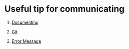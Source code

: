 # Useful tip for communicating

1. [Documenting](DOCUMENTING.md)

2. [Git](GIT.md)

3. [Error Message](ERROR-MESSAGE.md)
